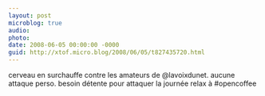 ```yaml
---
layout: post
microblog: true
audio: 
photo: 
date: 2008-06-05 00:00:00 -0000
guid: http://xtof.micro.blog/2008/06/05/t827435720.html
---
```

cerveau en surchauffe contre les amateurs de @lavoixdunet. aucune attaque perso. besoin détente pour attaquer la journée relax à #opencoffee
